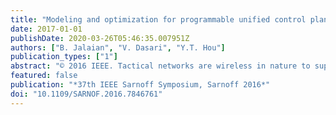 ```yaml
---
title: "Modeling and optimization for programmable unified control plane in heterogeneous wireless networks"
date: 2017-01-01
publishDate: 2020-03-26T05:46:35.007951Z
authors: ["B. Jalaian", "V. Dasari", "Y.T. Hou"]
publication_types: ["1"]
abstract: "© 2016 IEEE. Tactical networks are wireless in nature to support mobility and rapid deployment in contested environments. These networks also consist of various heterogeneous networking technologies. Since the tactical networks are specialized purpose built networks and their main motivation is to solve a special purpose functions, the interoperability between different technologies was not initially viewed as essential. As the deployment of wireless networks become ubiquitous both in private and government sectors, the lack of interoperability has become a disadvantage in creating a unified control plane. A unified control plane can abstract the complexity of heterogeneous wireless networks and can provide a centralized control over the network resources. In this paper, we develop necessary mathematical model to realize the unified programmable control plane for heterogeneous wireless networks. We develop a cross-layer optimization framework, which characterizes the interaction between physical, link, and network layer for the unified programmable control plane in a heterogeneous wireless network. By applying the framework on a throughput maximization problem, we will show an application of the model to solve practical issues in a tactical network and gain some theoretical insight on the optimal behavior of the unified programmable control plane for a heterogeneous wireless network."
featured: false
publication: "*37th IEEE Sarnoff Symposium, Sarnoff 2016*"
doi: "10.1109/SARNOF.2016.7846761"
---
```


